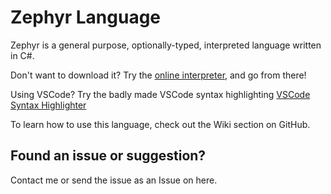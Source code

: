 # Zephyr Language

Zephyr is a general purpose, optionally-typed, interpreted language written in C#.

Don't want to download it? Try the [online interpreter](https://zephyr.itevie.repl.co/), and go from there!

Using VSCode? Try the badly made VSCode syntax highlighting [VSCode Syntax Highlighter](https://github.com/itevie/zephyr-vscode-syntax-highlighting)  

To learn how to use this language, check out the Wiki section on GitHub.

## Found an issue or suggestion?

Contact me or send the issue as an Issue on here.
